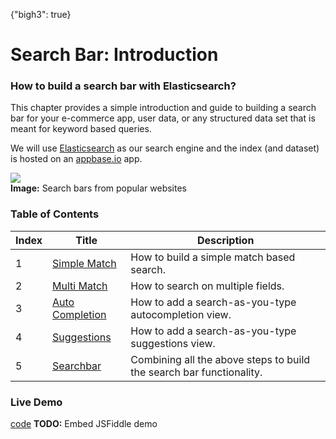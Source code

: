 {"bigh3": true}

# Search Bar: Introduction

### How to build a search bar with Elasticsearch?

This chapter provides a simple introduction and guide to building a search bar for your e-commerce app, user data, or any structured data set that is meant for keyword based queries.

We will use [Elasticsearch](https://www.elastic.co/products/elasticsearch) as our search engine and the index (and dataset) is hosted on an [appbase.io](https://appbase.io) app.

![](https://i.imgur.com/UNkzVkU.jpg)  
**Image:** Search bars from popular websites

### Table of Contents


| Index     | Title    | Description |
| ---------- | ---------- |---------|
| 1          | [Simple Match](https://github.com/appbaseio/esc/blob/master/searchbar/simple-match.md) | How to build a simple match based search. |
| 2       | [Multi Match](https://github.com/appbaseio/esc/blob/master/searchbar/multi-match.md) | How to search on multiple fields. |
| 3       | [Auto Completion](https://github.com/appbaseio/esc/blob/master/searchbar/auto-complete.md) | How to add a search-as-you-type autocompletion view. |
| 4       | [Suggestions](https://github.com/appbaseio/esc/blob/master/searchbar/suggestions.md) | How to add a search-as-you-type suggestions view. |
| 5       | [Searchbar](https://github.com/appbaseio/esc/blob/master/searchbar/searchbar.md) | Combining all the above steps to build the search bar functionality. |

### Live Demo
<script async src="//jsfiddle.net/1b8tcxs4/3/embed/"></script>
[code](https://jsfiddle.net/1b8tcxs4/3/)
**TODO:** Embed JSFiddle demo
